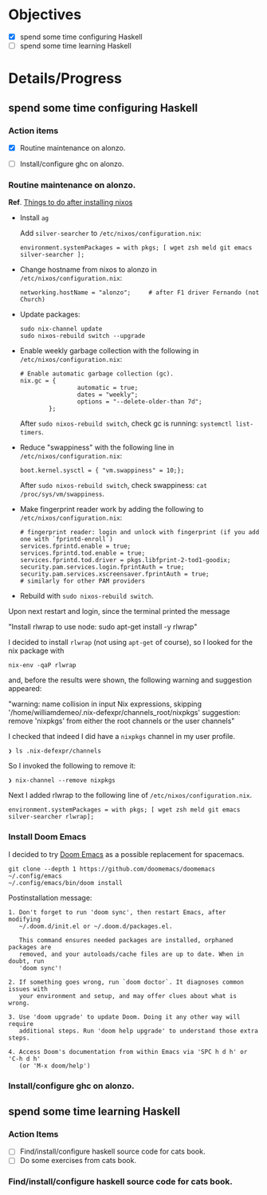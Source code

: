 # Objectives

-  [X] spend some time configuring Haskell
-  [ ] spend some time learning Haskell

# Details/Progress

## spend some time configuring Haskell

### Action items

- [X] Routine maintenance on alonzo.
- [ ] Install/configure ghc on alonzo.


### Routine maintenance on alonzo.

**Ref**. [Things to do after installing nixos][]

+  Install `ag`

   Add `silver-searcher` to `/etc/nixos/configuration.nix`:

   `environment.systemPackages = with pkgs; [ wget zsh meld git emacs silver-searcher ];`

+  Change hostname from nixos to alonzo in `/etc/nixos/configuration.nix`:

   `networking.hostName = "alonzo";     # after F1 driver Fernando (not Church)`

+  Update packages:

   ```
   sudo nix-channel update
   sudo nixos-rebuild switch --upgrade
   ```

+  Enable weekly garbage collection with the following in `/etc/nixos/configuration.nix`:

   ```
   # Enable automatic garbage collection (gc).
   nix.gc = {
                   automatic = true;
                   dates = "weekly";
                   options = "--delete-older-than 7d";
           };
   ```

   After `sudo nixos-rebuild switch`, check gc is running: `systemctl list-timers`.


+  Reduce "swappiness" with the following line in `/etc/nixos/configuration.nix`:

   ```
   boot.kernel.sysctl = { "vm.swappiness" = 10;};
   ```

   After `sudo nixos-rebuild switch`, check swappiness: `cat /proc/sys/vm/swappiness`.

+  Make fingerprint reader work by adding the following to `/etc/nixos/configuration.nix`:

   ```
   # fingerprint reader: login and unlock with fingerprint (if you add one with `fprintd-enroll`)
   services.fprintd.enable = true;
   services.fprintd.tod.enable = true;
   services.fprintd.tod.driver = pkgs.libfprint-2-tod1-goodix;
   security.pam.services.login.fprintAuth = true;
   security.pam.services.xscreensaver.fprintAuth = true;
   # similarly for other PAM providers
   ```


+  Rebuild with `sudo nixos-rebuild switch`.

Upon next restart and login, since the terminal printed the message 

"Install rlwrap to use node: sudo apt-get install -y rlwrap"

I decided to install `rlwrap` (not using `apt-get` of course), so I looked for the nix package with

```
nix-env -qaP rlwrap
```

and, before the results were shown, the following warning 
and suggestion appeared:

"warning: name collision in input Nix expressions, skipping '/home/williamdemeo/.nix-defexpr/channels_root/nixpkgs'
suggestion: remove 'nixpkgs' from either the root channels or the user channels"

I checked that indeed I did have a `nixpkgs` channel in my user profile.

```
❯ ls .nix-defexpr/channels
```

So I invoked the following to remove it:

```
❯ nix-channel --remove nixpkgs
```

Next I added rlwrap to the following line of `/etc/nixos/configuration.nix`.

```
environment.systemPackages = with pkgs; [ wget zsh meld git emacs silver-searcher rlwrap];
```


### Install Doom Emacs

I decided to try [Doom Emacs][] as a possible replacement for spacemacs.

```
git clone --depth 1 https://github.com/doomemacs/doomemacs ~/.config/emacs
~/.config/emacs/bin/doom install
```

Postinstallation message:

```
1. Don't forget to run 'doom sync', then restart Emacs, after modifying
   ~/.doom.d/init.el or ~/.doom.d/packages.el.

   This command ensures needed packages are installed, orphaned packages are
   removed, and your autoloads/cache files are up to date. When in doubt, run
   'doom sync'!

2. If something goes wrong, run `doom doctor`. It diagnoses common issues with
   your environment and setup, and may offer clues about what is wrong.

3. Use 'doom upgrade' to update Doom. Doing it any other way will require
   additional steps. Run 'doom help upgrade' to understand those extra steps.

4. Access Doom's documentation from within Emacs via 'SPC h d h' or 'C-h d h'
   (or 'M-x doom/help')
```



### Install/configure ghc on alonzo.



## spend some time learning Haskell

### Action Items

- [ ] Find/install/configure haskell source code for cats book.
- [ ] Do some exercises from cats book.

### Find/install/configure haskell source code for cats book.


[things to do after installing nixos]: https://itsfoss.com/things-to-do-after-installing-nixos/
[Doom Emacs]: https://github.com/doomemacs/doomemacs
